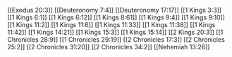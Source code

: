 [[Exodus 20:3]]
[[Deuteronomy 7:4]]
[[Deuteronomy 17:17]]
[[1 Kings 3:3]]
[[1 Kings 6:1]]
[[1 Kings 6:12]]
[[1 Kings 8:61]]
[[1 Kings 9:4]]
[[1 Kings 9:10]]
[[1 Kings 11:2]]
[[1 Kings 11:6]]
[[1 Kings 11:33]]
[[1 Kings 11:38]]
[[1 Kings 11:42]]
[[1 Kings 14:21]]
[[1 Kings 15:3]]
[[1 Kings 15:14]]
[[2 Kings 20:3]]
[[1 Chronicles 28:9]]
[[1 Chronicles 29:19]]
[[2 Chronicles 17:3]]
[[2 Chronicles 25:2]]
[[2 Chronicles 31:20]]
[[2 Chronicles 34:2]]
[[Nehemiah 13:26]]

